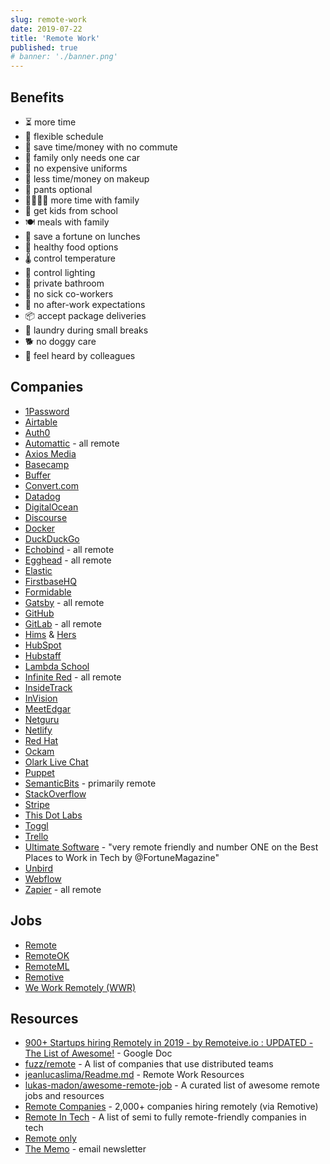 ```yaml
---
slug: remote-work
date: 2019-07-22
title: 'Remote Work'
published: true
# banner: './banner.png'
---
```


## Benefits

- ⏳ more time
- 📅 flexible schedule
- 🚗 save time/money with no commute
- 🚗 family only needs one car
- 👔 no expensive uniforms
- 💄 less time/money on makeup
- 👖 pants optional
- 👨‍👩‍👧‍👦 more time with family
- 🚸 get kids from school
- 🍽 meals with family
- 🍔 save a fortune on lunches
- 🥗 healthy food options
- 🌡 control temperature
- 🔆 control lighting
- 🚽 private bathroom
- 🤧 no sick co-workers
- 🍻 no after-work expectations
- 📦 accept package deliveries
- 🧺 laundry during small breaks
- 🐕 no doggy care
- 📢 feel heard by colleagues

## Companies

- [1Password](https://1password.com/)
- [Airtable](https://airtable.com/)
- [Auth0](https://auth0.com/)
- [Automattic](https://automattic.com/) - all remote
- [Axios Media](https://axios.com/)
- [Basecamp](https://basecamp.com/)
- [Buffer](https://buffer.com/)
- [Convert.com](https://convert.com/)
- [Datadog](https://datadoghq.com/)
- [DigitalOcean](https://digitalocean.com/)
- [Discourse](https://discourse.org/)
- [Docker](https://docker.com/)
- [DuckDuckGo](https://duckduckgo.com/)
- [Echobind](https://echobind.com/) - all remote
- [Egghead](https://egghead.io/) - all remote
- [Elastic](https://elastic.co/)
- [FirstbaseHQ](https://firstbasehq.com/)
- [Formidable](https://formidable.com/)
- [Gatsby](https://gatsbyjs.org/) - all remote
- [GitHub](https://github.com/)
- [GitLab](https://gitlab.com) - all remote
- [Hims](https://www.forhims.com/) & [Hers](https://www.forhers.com/)
- [HubSpot](https://hubspot.com/)
- [Hubstaff](https://hubstaff.com/)
- [Lambda School](https://lambdaschool.com/)
- [Infinite Red](https://infinite.red/) - all remote
- [InsideTrack](https://insidetrack.com/)
- [InVision](https://invisionapp.com/)
- [MeetEdgar](https://meetedgar.com/)
- [Netguru](https://www.netguru.com/)
- [Netlify](https://www.netlify.com/)
- [Red Hat](https://redhat.com/)
- [Ockam](https://www.ockam.io/)
- [Olark Live Chat](https://olark.com/)
- [Puppet](https://puppet.com/)
- [SemanticBits](https://semanticbits.com/) - primarily remote
- [StackOverflow](https://stackoverflow.com/)
- [Stripe](https://stripe.com/)
- [This Dot Labs](https://thisdot.co/labs)
- [Toggl](https://toggl.com/)
- [Trello](https://trello.com/)
- [Ultimate Software](https://www.ultimatesoftware.com/) - "very remote friendly and number ONE on the Best Places to Work in Tech by @FortuneMagazine"
- [Unbird](https://unbird.com/)
- [Webflow](https://webflow.com/)
- [Zapier](https://zapier.com/) - all remote

## Jobs

<!-- - [EpicJobs](https://epicjobs.co/)? - not remote only -->
<!-- - [FlexJobs](https://www.flexjobs.com/) - paid service??? -->

- [Remote](https://remote.com/)
- [RemoteOK](https://remoteok.io/)
- [RemoteML](https://remoteml.com/)
- [Remotive](https://remotive.io/)
- [We Work Remotely (WWR)](https://weworkremotely.com/)

## Resources

- [900+ Startups hiring Remotely in 2019 - by Remoteive.io : UPDATED - The List of Awesome!](https://docs.google.com/spreadsheets/d/1TLJSlNxCbwRNxy14Toe1PYwbCTY7h0CNHeer9J0VRzE/htmlview?sle=true#gid=1279011369) - Google Doc
- [fuzz/remote](https://github.com/fuzz/remote) - A list of companies that use distributed teams
- [jeanlucaslima/Readme.md](https://gist.github.com/jeanlucaslima/1da263f81842058cf512a61d85ada4c1) - Remote Work Resources
- [lukas-madon/awesome-remote-job](https://github.com/lukasz-madon/awesome-remote-job) - A curated list of awesome remote jobs and resources
- [Remote Companies](https://remotive.io/remote-companies) - 2,000+ companies hiring remotely (via Remotive)
- [Remote In Tech](https://remoteintech.company/) - A list of semi to fully remote-friendly companies in tech
- [Remote only](https://www.remoteonly.org/)
- [The Memo](https://thememo.substack.com/) - email newsletter
